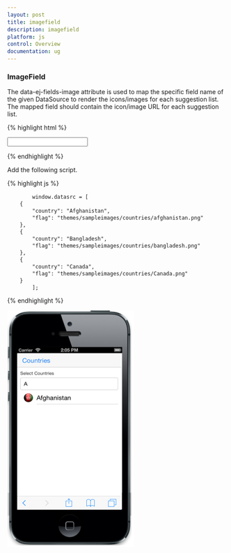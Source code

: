 ```yaml
---
layout: post
title: imagefield
description: imagefield
platform: js
control: Overview
documentation: ug
---
```


### ImageField

The data-ej-fields-image attribute is used to map the specific field name of the given DataSource to render the icons/images for each suggestion list. The mapped field should contain the icon/image URL for each suggestion list.

{% highlight html %}

<input id="ac_multivalue" data-role="ejmautocomplete" data-ej-enablemultiselect="true" data-ej-datasource="window.datasrc"
            data-ej-watermarktext="Select countries" data-ej-fields-text="country" data-ej-fields-image="flag" />


{% endhighlight %}



Add the following script.

{% highlight js %}

            window.datasrc = [
        {
            "country": "Afghanistan",
            "flag": "themes/sampleimages/countries/afghanistan.png"
        },
        {
            "country": "Bangladesh",
            "flag": "themes/sampleimages/countries/bangladesh.png"
        },
        {
            "country": "Canada",
            "flag": "themes/sampleimages/countries/Canada.png"
        }
            ];


{% endhighlight %}



![](imagefield_images\imagefield_img1.png)

